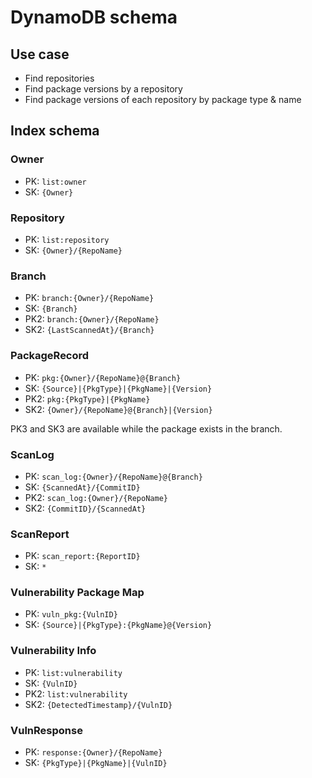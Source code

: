 # DynamoDB schema

## Use case

- Find repositories
- Find package versions by a repository
- Find package versions of each repository by package type & name

## Index schema

### Owner

- PK: `list:owner`
- SK: `{Owner}`

### Repository

- PK: `list:repository`
- SK: `{Owner}/{RepoName}`

### Branch

- PK: `branch:{Owner}/{RepoName}`
- SK: `{Branch}`
- PK2: `branch:{Owner}/{RepoName}`
- SK2: `{LastScannedAt}/{Branch}`

### PackageRecord

- PK: `pkg:{Owner}/{RepoName}@{Branch}`
- SK: `{Source}|{PkgType}|{PkgName}|{Version}`
- PK2: `pkg:{PkgType}|{PkgName}`
- SK2: `{Owner}/{RepoName}@{Branch}|{Version}`

PK3 and SK3 are available while the package exists in the branch.

### ScanLog

- PK: `scan_log:{Owner}/{RepoName}@{Branch}`
- SK: `{ScannedAt}/{CommitID}`
- PK2: `scan_log:{Owner}/{RepoName}`
- SK2: `{CommitID}/{ScannedAt}`

### ScanReport

- PK: `scan_report:{ReportID}`
- SK: `*`

### Vulnerability Package Map

- PK: `vuln_pkg:{VulnID}`
- SK: `{Source}|{PkgType}:{PkgName}@{Version}`

### Vulnerability Info

- PK: `list:vulnerability`
- SK: `{VulnID}`
- PK2: `list:vulnerability`
- SK2: `{DetectedTimestamp}/{VulnID}`

### VulnResponse

- PK: `response:{Owner}/{RepoName}`
- SK: `{PkgType}|{PkgName}|{VulnID}`
